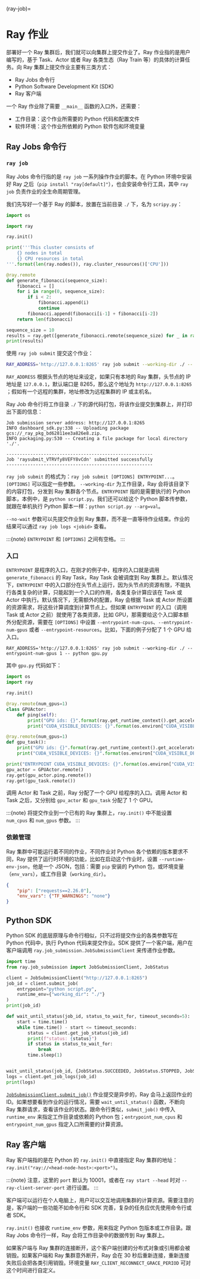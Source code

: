 (ray-job)=
# Ray 作业

部署好一个 Ray 集群后，我们就可以向集群上提交作业了。Ray 作业指的是用户编写的，基于 Task、Actor 或者 Ray 各类生态（Ray Train 等）的具体的计算任务。向 Ray 集群上提交作业主要有三类方式：

* Ray Jobs 命令行
* Python Software Development Kit (SDK)
* Ray 客户端

一个 Ray 作业除了需要 `__main__` 函数的入口外，还需要：

* 工作目录：这个作业所需要的 Python 代码和配置文件
* 软件环境：这个作业所依赖的 Python 软件包和环境变量

## Ray Jobs 命令行

### `ray job`

Ray Jobs 命令行指的是 `ray job` 一系列操作作业的脚本。在 Python 环境中安装好 Ray 之后（`pip install "ray[default]"`），也会安装命令行工具，其中 `ray job` 负责作业的全生命周期管理。

我们先写好一个基于 Ray 的脚本，放置在当前目录 `./` 下，名为 `scripy.py`：

```python
import os

import ray

ray.init()

print('''This cluster consists of
    {} nodes in total
    {} CPU resources in total
'''.format(len(ray.nodes()), ray.cluster_resources()['CPU']))

@ray.remote
def generate_fibonacci(sequence_size):
    fibonacci = []
    for i in range(0, sequence_size):
        if i < 2:
            fibonacci.append(i)
            continue
        fibonacci.append(fibonacci[i-1] + fibonacci[i-2])
    return len(fibonacci)

sequence_size = 10
results = ray.get([generate_fibonacci.remote(sequence_size) for _ in range(os.cpu_count())])
print(results)
```
使用 `ray job submit` 提交这个作业：

```bash
RAY_ADDRESS='http://127.0.0.1:8265' ray job submit --working-dir ./ -- python script.py
```

`RAY_ADDRESS` 根据头节点的地址来设定，如果只有本地的 Ray 集群，头节点的 IP 地址是 `127.0.0.1`，默认端口是 8265，那么这个地址为 `http://127.0.0.1:8265` ；假如有一个远程的集群，地址修改为远程集群的 IP 或主机名。

Ray Job 命令行将工作目录 `./` 下的源代码打包，将该作业提交到集群上，并打印出下面的信息：

```
Job submission server address: http://127.0.0.1:8265
INFO dashboard_sdk.py:338 -- Uploading package gcs://_ray_pkg_bd62811ee3a826e8.zip.
INFO packaging.py:530 -- Creating a file package for local directory './'.

-------------------------------------------------------
Job 'raysubmit_VTRVfy8VEFY8vCdn' submitted successfully
-------------------------------------------------------
```

`ray job submit` 的格式为：`ray job submit [OPTIONS] ENTRYPOINT...`。 `[OPTIONS]` 可以指定一些参数。 `--working-dir` 为工作目录，Ray 会将该目录下的内容打包，分发到 Ray 集群各个节点。`ENTRYPOINT` 指的是需要执行的 Python 脚本，本例中，是 `python script.py`。我们还可以给这个 Python 脚本传参数，就跟在单机执行 Python 脚本一样：`python script.py --arg=val`。

`--no-wait` 参数可以先提交作业到 Ray 集群，而不是一直等待作业结束。作业的结果可以通过 `ray job logs <jobid>` 查看。

:::{note}
`ENTRYPOINT` 和 `[OPTIONS]` 之间有空格。
:::

### 入口

`ENTRYPOINT` 是程序的入口，在刚才的例子中，程序的入口就是调用 `generate_fibonacci` 的 Ray Task，Ray Task 会被调度到 Ray 集群上。默认情况下，`ENTRYPOINT` 中的入口部分在头节点上运行，因为头节点的资源有限，不能执行各类复杂的计算，只能起到一个入口的作用，各类复杂计算应该在 Task 或 Actor 中执行。默认情况下，无需额外的配置，Ray 会根据 Task 或 Actor 所设置的资源需求，将这些计算调度到计算节点上。但如果 `ENTRYPOINT` 的入口（调用 Task 或 Actor 之前）就使用了各类资源，比如 GPU，那需要给这个入口脚本额外分配资源，需要在 `[OPTIONS]` 中设置 `--entrypoint-num-cpus`、`--entrypoint-num-gpus` 或者 `--entrypoint-resources`。比如，下面的例子分配了 1 个 GPU 给入口。

```
RAY_ADDRESS='http://127.0.0.1:8265' ray job submit --working-dir ./ --entrypoint-num-gpus 1 -- python gpu.py
```

其中 `gpu.py` 代码如下：

```python
import os
import ray

ray.init()

@ray.remote(num_gpus=1)
class GPUActor:
    def ping(self):
        print("GPU ids: {}".format(ray.get_runtime_context().get_accelerator_ids()["GPU"]))
        print("CUDA_VISIBLE_DEVICES: {}".format(os.environ["CUDA_VISIBLE_DEVICES"]))

@ray.remote(num_gpus=1)
def gpu_task():
    print("GPU ids: {}".format(ray.get_runtime_context().get_accelerator_ids()["GPU"]))
    print("CUDA_VISIBLE_DEVICES: {}".format(os.environ["CUDA_VISIBLE_DEVICES"]))

print("ENTRYPOINT CUDA_VISIBLE_DEVICES: {}".format(os.environ["CUDA_VISIBLE_DEVICES"]))
gpu_actor = GPUActor.remote()
ray.get(gpu_actor.ping.remote())
ray.get(gpu_task.remote())
```

调用 Actor 和 Task 之前，Ray 分配了一个 GPU 给程序的入口。调用 Actor 和 Task 之后，又分别给 `gpu_actor` 和 `gpu_task` 分配了 1 个 GPU。

:::{note}
将提交作业到一个已有的 Ray 集群上，`ray.init()` 中不能设置 `num_cpus` 和 `num_gpus` 参数。
:::

### 依赖管理

Ray 集群中可能运行着不同的作业，不同作业对 Python 各个依赖的版本要求不同，Ray 提供了运行时环境的功能，比如在启动这个作业时，设置 `--runtime-env-json`，他是一个 JSON，包括：需要 `pip` 安装的 Python 包，或环境变量（`env_vars`），或工作目录（`working_dir`）。

```json
{
    "pip": ["requests==2.26.0"],
    "env_vars": {"TF_WARNINGS": "none"}
}
```

## Python SDK

Python SDK 的底层原理与命令行相似，只不过将提交作业的各类参数写在 Python 代码中，执行 Python 代码来提交作业。SDK 提供了一个客户端，用户在客户端调用 `ray.job_submission.JobSubmissionClient` 来传递作业参数。

```python
import time
from ray.job_submission import JobSubmissionClient, JobStatus

client = JobSubmissionClient("http://127.0.0.1:8265")
job_id = client.submit_job(
    entrypoint="python script.py",
    runtime_env={"working_dir": "./"}
)
print(job_id)

def wait_until_status(job_id, status_to_wait_for, timeout_seconds=5):
    start = time.time()
    while time.time() - start <= timeout_seconds:
        status = client.get_job_status(job_id)
        print(f"status: {status}")
        if status in status_to_wait_for:
            break
        time.sleep(1)


wait_until_status(job_id, {JobStatus.SUCCEEDED, JobStatus.STOPPED, JobStatus.FAILED})
logs = client.get_job_logs(job_id)
print(logs)
```

[`JobSubmissionClient.submit_job()`](https://docs.ray.io/en/latest/cluster/running-applications/job-submission/doc/ray.job_submission.JobSubmissionClient.submit_job.html) 作业提交是异步的，Ray 会马上返回作业的 ID。如果想要看到作业的运行情况，需要 `wait_until_status()` 函数，不断向 Ray 集群请求，查看该作业的状态。跟命令行类似，`submit_job()` 中传入 `runtime_env` 来指定工作目录或依赖的 Python 包；`entrypoint_num_cpus` 和 `entrypoint_num_gpus` 指定入口所需要的计算资源。

## Ray 客户端

Ray 客户端指的是在 Python 的 `ray.init()` 中直接指定 Ray 集群的地址：`ray.init("ray://<head-node-host>:<port>")`。

:::{note}
注意，这里的 `port` 默认为 10001，或者在 `ray start --head` 时对 `--ray-client-server-port` 进行设置。
:::

客户端可以运行在个人电脑上，用户可以交互地调用集群的计算资源。需要注意的是，客户端的一些功能不如命令行和 SDK 完善，复杂的任务应优先使用命令行或者 SDK。

`ray.init()` 也接收 `runtime_env` 参数，用来指定 Python 包版本或工作目录。跟 Ray Jobs 命令行一样，Ray 会将工作目录中的数据传到 Ray 集群上。

如果客户端与 Ray 集群的连接断开，这个客户端创建的分布式对象或引用都会被销毁。如果客户端和 Ray 集群意外断开，Ray 会在 30 秒后重新连接，重新连接失败后会把各类引用销毁。环境变量 `RAY_CLIENT_RECONNECT_GRACE_PERIOD` 可对这个时间进行自定义。